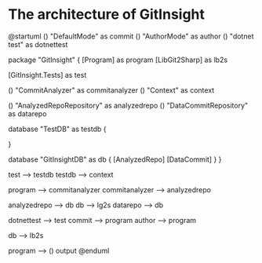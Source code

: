 # The architecture of GitInsight

@startuml
() "DefaultMode" as commit
() "AuthorMode" as author
() "dotnet test" as dotnettest

package "GitInsight" {
  [Program] as program
  [LibGit2Sharp] as lb2s

  [GitInsight.Tests] as test

  () "CommitAnalyzer" as commitanalyzer
  () "Context" as context

  () "AnalyzedRepoRepository" as analyzedrepo
  () "DataCommitRepository" as datarepo
  
  database "TestDB" as testdb {

  }

  database "GitInsightDB" as db {
    [AnalyzedRepo]
    [DataCommit]
  }
}

test --> testdb
testdb --> context

program --> commitanalyzer
commitanalyzer --> analyzedrepo

analyzedrepo --> db
db --> lg2s
datarepo --> db

dotnettest --> test
commit --> program
author --> program

db --> lb2s

program --> () output
@enduml

